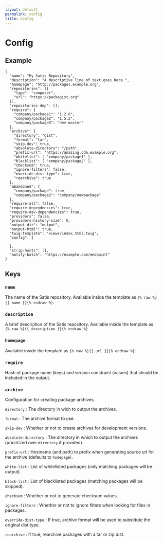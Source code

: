 ```yaml
---
layout: default
permalink: config
title: Config
---
```


# Config

## Example

```
{
  "name": "My Satis Repository",
  "description": "A descriptive line of text goes here.",
  "homepage": "http://packages.example.org",
  "repositories": [{
    "type": "composer",
    "url": "https://packagist.org"
  }],
  "repositories-dep": [],
  "require": {
    "company/package1": "1.2.0",
    "company/package2": "1.5.2",
    "company/package3": "dev-master"
  },
  "archive": {
    "directory": "dist",
    "format": "tar",
    "skip-dev": true,
    "absolute-directory": "/path",
    "prefix-url": "https://amazing.cdn.example.org",
    "whitelist": [ "company/package1" ],
    "blacklist": [ "company/package2" ],
    "checksum": true,
    "ignore-filters": false,
    "override-dist-type": true,
    "rearchive": true
  },
  "abandoned": {
    "company/package": true,
    "company/package2": "company/newpackage"
  },
  "require-all": false,
  "require-dependencies": true,
  "require-dev-dependencies": true,
  "providers": false,
  "providers-history-size": 0,
  "output-dir": "output",
  "output-html": true,
  "twig-template": "views/index.html.twig",
  "config": {

  },
  "strip-hosts": [],
  "notify-batch": "https://example.com/endpoint"
}
```

## Keys

### `name`

The name of the Satis repository. Available inside the template as `{% raw %}{{ name }}{% endraw %}`.

### `description`

A brief description of the Satis repository. Available inside the template as `{% raw %}{{ description }}{% endraw %}`

### `homepage`

Available inside the template as `{% raw %}{{ url }}{% endraw %}`.

### `require`

Hash of package name (keys) and version constraint (values) that should be included in the output.

### `archive`

Configuration for creating package archives.

`directory`
: The directory in wich to output the archives.

`format`
: The archive format to use.

`skip-dev`
: Whether or not to create archives for development versions.

`absolute-directory`
: The directory in which to output the archives (prioritized over `directory` if provided).

`prefix-url`
: Hostname (and path) to prefix when generating source url for the archive (defaults to `homepage`).

`white-list`
: List of whitelisted packages (only matching packages will be output).

`black-list`
: List of blacklisted packages (matching packages will be skipped).

`checksum`
: Whether or not to generate checksum values.

`ignore-filters`
: Whether or not to ignore filters when looking for files in packages.

`override-dist-type`
: If true, archive format will be used to substitute the original dist type.

`rearchive`
: If true, rearchive packages with a tar or zip dist.